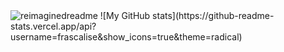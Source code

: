 <img src="https://myreadme.vercel.app/api/embed/frascalise?panels=userstatistics,toprepositories,toplanguages,commitgraph" alt="reimaginedreadme" />
![My GitHub stats](https://github-readme-stats.vercel.app/api?username=frascalise&show_icons=true&theme=radical)
<!---
frascalise/frascalise is a ✨ special ✨ repository because its `README.md` (this file) appears on your GitHub profile.
You can click the Preview link to take a look at your changes.
--->
